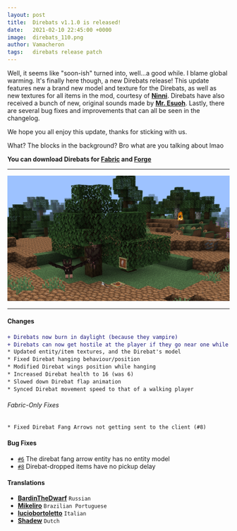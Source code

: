 ```yaml
---
layout: post
title:  Direbats v1.1.0 is released!
date:   2021-02-10 22:45:00 +0000
image:  direbats_110.png
author: Vamacheron
tags:   direbats release patch
---
```


Well, it seems like "soon-ish" turned into, well...a good while. I blame global warming.
It's finally here though, a new Direbats release! This update features new a brand new model and texture for the Direbats, as well as new textures for all items in the mod, courtesy of [**Ninni**](/#the-team). Direbats have also received a bunch of new, original sounds made by [**Mr. Esuoh**](/#the-team). Lastly, there are several bug fixes and improvements that can all be seen in the changelog.

We hope you all enjoy this update, thanks for sticking with us.

What? The blocks in the background? Bro what are you talking about lmao

**You can download Direbats for [Fabric](https://curseforge.com/minecraft/mc-mods/direbats-fabric) and [Forge](https://curseforge.com/minecraft/mc-mods/direbats-forge)**

---

![](/assets/images/blog/direbats_110_full.png)

---

#### Changes
```diff
+ Direbats now burn in daylight (because they vampire)
+ Direbats can now get hostile at the player if they go near one while hanging
* Updated entity/item textures, and the Direbat's model
* Fixed Direbat hanging behaviour/position
* Modified Direbat wings position while hanging
* Increased Direbat health to 16 (was 6)
* Slowed down Direbat flap animation
* Synced Direbat movement speed to that of a walking player
```

###### Fabric-Only Fixes
```diff
* Fixed Direbat Fang Arrows not getting sent to the client (#8)
```

#### Bug Fixes
- [`#6`](https://github.com/teamhollow/direbats/issues/6) The direbat fang arrow entity has no entity model
- [`#8`](https://github.com/teamhollow/direbats/issues/8) Direbat-dropped items have no pickup delay

#### Translations
- **[BardinTheDwarf](https://github.com/teamhollow/direbats/pull/9)** `Russian`
- **[Mikeliro](https://github.com/teamhollow/direbats/pull/10)** `Brazilian Portuguese`
- **[luciobortoletto](https://github.com/teamhollow/direbats/pull/11)** `Italian`
- **[Shadew](/#the-team)** `Dutch`
